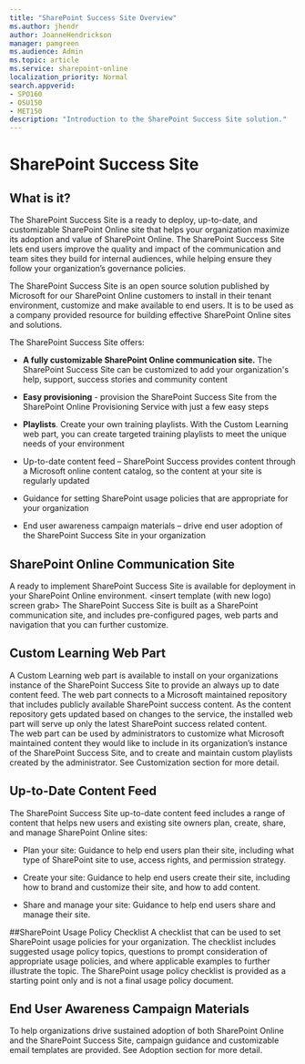 ```yaml
---
title: "SharePoint Success Site Overview"
ms.author: jhendr
author: JoanneHendrickson
manager: pamgreen
ms.audience: Admin
ms.topic: article
ms.service: sharepoint-online
localization_priority: Normal
search.appverid:
- SPO160
- OSU150
- MET150
description: "Introduction to the SharePoint Success Site solution."
---
```

# SharePoint Success Site

## What is it?
The SharePoint Success Site is a ready to deploy, up-to-date, and customizable SharePoint Online site that helps your organization maximize its adoption and value of SharePoint Online. The SharePoint Success Site lets end users improve the quality and impact of the communication and team sites they build for internal audiences, while helping ensure they follow your organization’s governance policies.
 
The SharePoint Success Site is an open source solution published by Microsoft for our SharePoint Online customers to install in their tenant environment, customize and make available to end users. It is to be used as a company provided resource for building effective SharePoint Online sites and solutions. 
 
The SharePoint Success Site offers:
 
- **A fully customizable SharePoint Online communication site.**  The SharePoint Success Site can be customized to add your organization's help, support, success stories and community content

- **Easy provisioning** - provision the SharePoint Success Site from the SharePoint Online Provisioning Service with just a few easy steps

- **Playlists**.  Create your own training playlists. With the Custom Learning web part, you can create targeted training playlists to meet the unique needs of your environment

- Up-to-date content feed – SharePoint Success provides content through a Microsoft online content catalog, so the content at your site is regularly updated

- Guidance for setting SharePoint usage policies that are appropriate for your organization 

- End user awareness campaign materials – drive end user adoption of the SharePoint Success Site in your organization

## SharePoint Online Communication Site 
A ready to implement SharePoint Success Site is available for deployment in your SharePoint Online environment. 
<insert template (with new logo) screen grab>
The SharePoint Success Site is built as a SharePoint communication site, and includes pre-configured pages, web parts and navigation that you can further customize. 

## Custom Learning Web Part
A Custom Learning web part is available to install on your organizations instance of the SharePoint Success Site to provide an always up to date content feed. The web part connects to a Microsoft maintained repository that includes publicly available SharePoint success content. 
As the content repository gets updated based on changes to the service, the installed web part will serve up only the latest SharePoint success related content.  
The web part can be used by administrators to customize what Microsoft maintained content they would like to include in its organization’s instance of the SharePoint Success Site, and to create and maintain custom playlists created by the administrator. See Customization section for more detail.

## Up-to-Date Content Feed  
The SharePoint Success Site up-to-date content feed includes a range of content that helps new users and existing site owners plan, create, share, and manage SharePoint Online sites: 

- Plan your site: Guidance to help end users plan their site, including what type of SharePoint site to use, access rights, and permission strategy. 

- Create your site: Guidance to help end users create their site, including how to brand and customize their site, and how to add content.

- Share and manage your site: Guidance to help end users share and manage their site.

##SharePoint Usage Policy Checklist 
A checklist that can be used to set SharePoint usage policies for your organization. The checklist includes suggested usage policy topics, questions to prompt consideration of appropriate usage policies, and where applicable examples to further illustrate the topic. The SharePoint usage policy checklist is provided as a starting point only and is not a final usage policy document.   

## End User Awareness Campaign Materials
To help organizations drive sustained adoption of both SharePoint Online and the SharePoint Success Site, campaign guidance and customizable email templates are provided. See Adoption section for more detail.  

